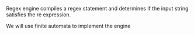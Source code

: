 Regex engine compiles a regex statement and determines if the input string satisfies the re expression.

We will use finite automata to implement the engine
